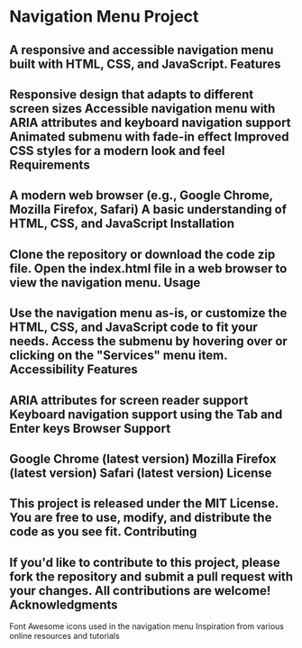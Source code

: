 Navigation Menu Project
==========================
A responsive and accessible navigation menu built with HTML, CSS, and JavaScript.
Features
------------
Responsive design that adapts to different screen sizes
Accessible navigation menu with ARIA attributes and keyboard navigation support
Animated submenu with fade-in effect
Improved CSS styles for a modern look and feel
Requirements
---------------
A modern web browser (e.g., Google Chrome, Mozilla Firefox, Safari)
A basic understanding of HTML, CSS, and JavaScript
Installation
---------------
Clone the repository or download the code zip file.
Open the index.html file in a web browser to view the navigation menu.
Usage
---------
Use the navigation menu as-is, or customize the HTML, CSS, and JavaScript code to fit your needs.
Access the submenu by hovering over or clicking on the "Services" menu item.
Accessibility Features
-------------------------
ARIA attributes for screen reader support
Keyboard navigation support using the Tab and Enter keys
Browser Support
------------------
Google Chrome (latest version)
Mozilla Firefox (latest version)
Safari (latest version)
License
--------
This project is released under the MIT License. You are free to use, modify, and distribute the code as you see fit.
Contributing
------------
If you'd like to contribute to this project, please fork the repository and submit a pull request with your changes. All contributions are welcome!
Acknowledgments
------------------
Font Awesome icons used in the navigation menu
Inspiration from various online resources and tutorials

